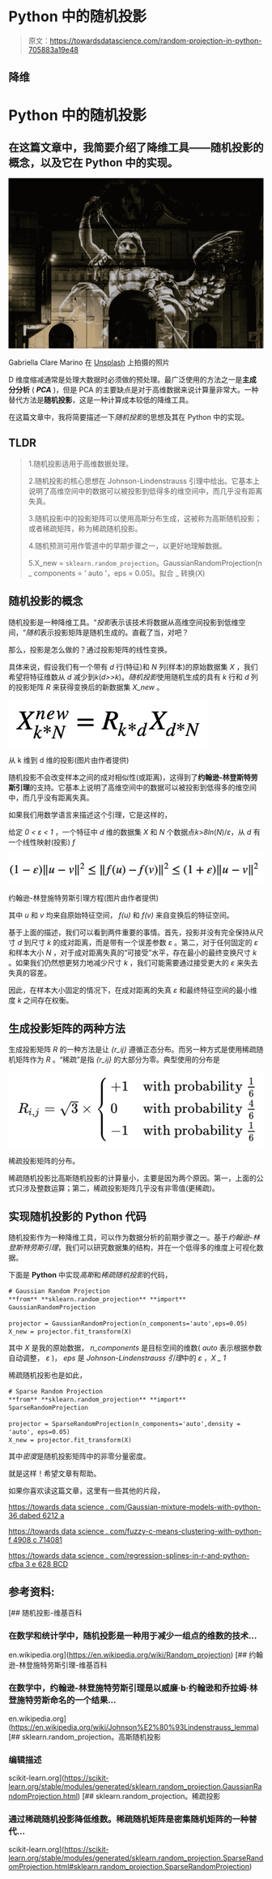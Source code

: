 # Python 中的随机投影

> 原文：<https://towardsdatascience.com/random-projection-in-python-705883a19e48>

## 降维

# Python 中的随机投影

## 在这篇文章中，我简要介绍了降维工具——随机投影的概念，以及它在 Python 中的实现。

![](img/0fb634137d1d5165647cfc7dc30561b3.png)

Gabriella Clare Marino 在 [Unsplash](https://unsplash.com?utm_source=medium&utm_medium=referral) 上拍摄的照片

D 维度缩减通常是处理大数据时必须做的预处理。最广泛使用的方法之一是**主成分分析** ( ***PCA*** )，但是 PCA 的主要缺点是对于高维数据来说计算量非常大。一种替代方法是**随机投影**，这是一种计算成本较低的降维工具。

在这篇文章中，我将简要描述一下*随机投影*的思想及其在 Python 中的实现。

## TLDR

> 1.随机投影适用于高维数据处理。
> 
> 2.随机投影的核心思想在 Johnson-Lindenstrauss 引理中给出。它基本上说明了高维空间中的数据可以被投影到低得多的维空间中，而几乎没有距离失真。
> 
> 3.随机投影中的投影矩阵可以使用高斯分布生成，这被称为高斯随机投影；或者稀疏矩阵，称为稀疏随机投影。
> 
> 4.随机预测可用作管道中的早期步骤之一，以更好地理解数据。
> 
> 5.X_new = `sklearn.random_projection`。GaussianRandomProjection(n _ components = ' auto '，eps = 0.05)。拟合 _ 转换(X)

## 随机投影的概念

随机投影是一种降维工具。“*投影*表示该技术将数据从高维空间投影到低维空间，“*随机*表示投影矩阵是随机生成的。直截了当，对吧？

那么，投影是怎么做的？通过投影矩阵的线性变换。

具体来说，假设我们有一个带有 *d* 行(特征)和 *N* 列(样本)的原始数据集 *X* ，我们希望将特征维数从 *d* 减少到*k*(*d>>k*)。*随机投影*使用随机生成的具有 *k* 行和 *d* 列的投影矩阵 *R* 来获得变换后的新数据集 *X_new* 。

![](img/3bd3aa4d8d7a63fe05d1a0fe23a7d3ee.png)

从 k 维到 d 维的投影(图片由作者提供)

随机投影不会改变样本之间的成对相似性(或距离)，这得到了**约翰逊-林登斯特劳斯引理**的支持。它基本上说明了高维空间中的数据可以被投影到低得多的维空间中，而几乎没有距离失真。

如果我们用数学语言来描述这个引理，它是这样的，

给定 *0 < ε < 1* ，一个特征中 *d* 维的数据集 *X* 和 *N* 个数据点*k*>*8ln*(*N*)/*ε*，从 *d* 有一个线性映射(投影) *f*

![](img/1389b28becd69c3aa71842ff5ad39f81.png)

约翰逊-林登施特劳斯引理方程(图片由作者提供)

其中 *u* 和 *v* 均来自原始特征空间， *f(u)* 和 *f(v)* 来自变换后的特征空间。

基于上面的描述，我们可以看到两件重要的事情。首先，投影并没有完全保持从尺寸 *d* 到尺寸 *k* 的成对距离，而是带有一个误差参数 *ε* 。第二，对于任何固定的 *ε* 和样本大小 *N* ，对于成对距离失真的“可接受”水平，存在最小的最终变换尺寸 *k* 。如果我们仍然想更努力地减少尺寸 *k* ，我们可能需要通过接受更大的 *ε* 来失去失真的容差。

因此，在样本大小固定的情况下，在成对距离的失真 *ε* 和最终特征空间的最小维度 *k* 之间存在权衡。

## 生成投影矩阵的两种方法

生成投影矩阵 *R* 的一种方法是让 *{r_ij}* 遵循正态分布。而另一种方式是使用稀疏随机矩阵作为 *R* 。“稀疏”是指 *{r_ij}* 的大部分为零。典型使用的分布是

![](img/8d44d86e46e559f279b7ce53aea08170.png)

稀疏投影矩阵的分布。

稀疏随机投影比高斯随机投影的计算量小，主要是因为两个原因。第一，上面的公式只涉及整数运算；第二，稀疏投影矩阵几乎没有非零值(更稀疏)。

## 实现随机投影的 Python 代码

随机投影作为一种降维工具，可以作为数据分析的前期步骤之一。基于*约翰逊-林登斯特劳斯引理*，我们可以研究数据集的结构，并在一个低得多的维度上可视化数据。

下面是 **Python** 中实现*高斯*和*稀疏随机投影*的代码，

```
# Gaussian Random Projection
**from** **sklearn.random_projection** **import** GaussianRandomProjection

projector = GaussianRandomProjection(n_components='auto',eps=0.05)
X_new = projector.fit_transform(X) 
```

其中 *X* 是我的原始数据， *n_components* 是目标空间的维数( *auto* 表示根据参数自动调整， *ε* )， *eps* 是 *Johnson-Lindenstrauss 引理*中的 *ε* ，*X _ 1*

稀疏随机投影也是如此，

```
# Sparse Random Projection
**from** **sklearn.random_projection** **import** SparseRandomProjection

projector = SparseRandomProjection(n_components='auto',density = 'auto', eps=0.05)
X_new = projector.fit_transform(X)
```

其中*密度*是随机投影矩阵中的非零分量密度。

就是这样！希望文章有帮助。

如果你喜欢读这篇文章，这里有一些其他的片段，

[https://towards data science . com/Gaussian-mixture-models-with-python-36 dabed 6212 a](/gaussian-mixture-models-with-python-36dabed6212a)

[https://towards data science . com/fuzzy-c-means-clustering-with-python-f 4908 c 714081](/fuzzy-c-means-clustering-with-python-f4908c714081)

[https://towards data science . com/regression-splines-in-r-and-python-cfba 3 e 628 BCD](/regression-splines-in-r-and-python-cfba3e628bcd)

## 参考资料:

[](https://en.wikipedia.org/wiki/Random_projection) [## 随机投影-维基百科

### 在数学和统计学中，随机投影是一种用于减少一组点的维数的技术…

en.wikipedia.org](https://en.wikipedia.org/wiki/Random_projection)  [## 约翰逊-林登施特劳斯引理-维基百科

### 在数学中，约翰逊-林登施特劳斯引理是以威廉·b·约翰逊和乔拉姆·林登施特劳斯命名的一个结果…

en.wikipedia.org](https://en.wikipedia.org/wiki/Johnson%E2%80%93Lindenstrauss_lemma) [](https://scikit-learn.org/stable/modules/generated/sklearn.random_projection.GaussianRandomProjection.html) [## sklearn.random_projection。高斯随机投影

### 编辑描述

scikit-learn.org](https://scikit-learn.org/stable/modules/generated/sklearn.random_projection.GaussianRandomProjection.html) [](https://scikit-learn.org/stable/modules/generated/sklearn.random_projection.SparseRandomProjection.html#sklearn.random_projection.SparseRandomProjection) [## sklearn.random_projection。稀疏投影

### 通过稀疏随机投影降低维数。稀疏随机矩阵是密集随机矩阵的一种替代…

scikit-learn.org](https://scikit-learn.org/stable/modules/generated/sklearn.random_projection.SparseRandomProjection.html#sklearn.random_projection.SparseRandomProjection)